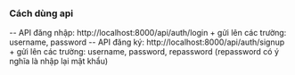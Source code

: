 ### Cách dùng api
-- API đăng nhập: http://localhost:8000/api/auth/login
                + gửi lên các trường: username, password
-- API đăng ký: http://localhost:8000/api/auth/signup
                + gửi lên các trường: username, password, repassword (repassword có ý nghĩa là nhập lại mật khẩu)
